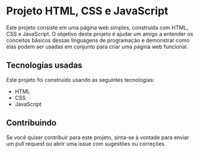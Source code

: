 # Projeto HTML, CSS e JavaScript
Este projeto consiste em uma página web simples, construída com HTML, CSS e JavaScript. O objetivo deste projeto é ajudar um amigo a entender os conceitos básicos dessas linguagens de programação e demonstrar como elas podem ser usadas em conjunto para criar uma página web funcional.

## Tecnologias usadas
Este projeto foi construído usando as seguintes tecnologias:
- HTML
- CSS
- JavaScript

## Contribuindo
Se você quiser contribuir para este projeto, sinta-se à vontade para enviar um pull request ou abrir uma issue com sugestões ou correções.
